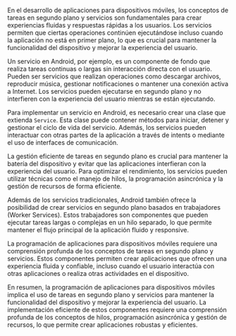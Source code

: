 En el desarrollo de aplicaciones para dispositivos móviles, los conceptos de tareas en segundo plano y servicios son fundamentales para crear experiencias fluidas y respuestas rápidas a los usuarios. Los servicios permiten que ciertas operaciones continúen ejecutándose incluso cuando la aplicación no está en primer plano, lo que es crucial para mantener la funcionalidad del dispositivo y mejorar la experiencia del usuario.

Un servicio en Android, por ejemplo, es un componente de fondo que realiza tareas continuas o largas sin interacción directa con el usuario. Pueden ser servicios que realizan operaciones como descargar archivos, reproducir música, gestionar notificaciones o mantener una conexión activa a Internet. Los servicios pueden ejecutarse en segundo plano y no interfieren con la experiencia del usuario mientras se están ejecutando.

Para implementar un servicio en Android, es necesario crear una clase que extienda `Service`. Esta clase puede contener métodos para iniciar, detener y gestionar el ciclo de vida del servicio. Además, los servicios pueden interactuar con otras partes de la aplicación a través de intents o mediante el uso de interfaces de comunicación.

La gestión eficiente de tareas en segundo plano es crucial para mantener la batería del dispositivo y evitar que las aplicaciones interfieran con la experiencia del usuario. Para optimizar el rendimiento, los servicios pueden utilizar técnicas como el manejo de hilos, la programación asincrónica y la gestión de recursos de forma eficiente.

Además de los servicios tradicionales, Android también ofrece la posibilidad de crear servicios en segundo plano basados en trabajadores (Worker Services). Estos trabajadores son componentes que pueden ejecutar tareas largas o complejas en un hilo separado, lo que permite mantener el flujo principal de la aplicación fluido y responsive.

La programación de aplicaciones para dispositivos móviles requiere una comprensión profunda de los conceptos de tareas en segundo plano y servicios. Estos componentes permiten crear aplicaciones que ofrecen una experiencia fluida y confiable, incluso cuando el usuario interactúa con otras aplicaciones o realiza otras actividades en el dispositivo.

En resumen, la programación de aplicaciones para dispositivos móviles implica el uso de tareas en segundo plano y servicios para mantener la funcionalidad del dispositivo y mejorar la experiencia del usuario. La implementación eficiente de estos componentes requiere una comprensión profunda de los conceptos de hilos, programación asincrónica y gestión de recursos, lo que permite crear aplicaciones robustas y eficientes.
